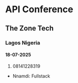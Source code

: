 # API Conference
## The Zone Tech
### Lagos Nigeria

#### 18-07-2025

1. 08141228319

- Nnamdi: Fullstack